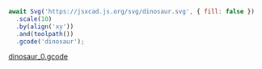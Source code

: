 ```JavaScript
await Svg('https://jsxcad.js.org/svg/dinosaur.svg', { fill: false })
  .scale(10)
  .by(align('xy'))
  .and(toolpath())
  .gcode('dinosaur');
```

[dinosaur_0.gcode](dinosaur.dinosaur_0.gcode)
